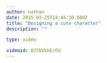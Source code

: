 ```yaml
---
author: nathan
date: 2015-03-25T14:44:30.000Z
title: "Designing a cute character"
description: ""

type: video

videoid: 0J7DVkbErFU
---
```

